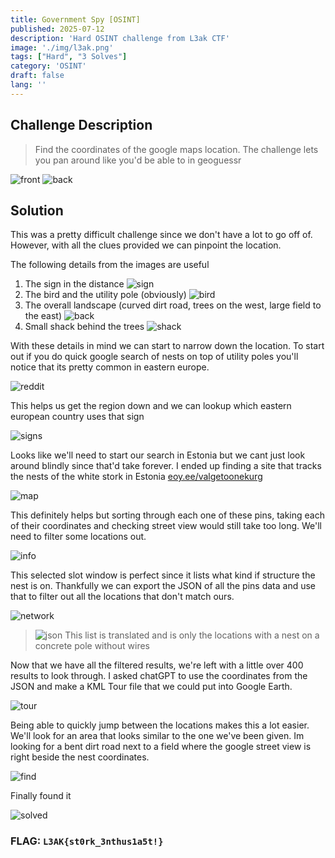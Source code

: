 ```yaml
---
title: Government Spy [OSINT]
published: 2025-07-12
description: 'Hard OSINT challenge from L3ak CTF'
image: './img/l3ak.png'
tags: ["Hard", "3 Solves"]
category: 'OSINT'
draft: false 
lang: ''
---
```


## Challenge Description

> Find the coordinates of the google maps location. The challenge lets you pan around like you'd be able to in geoguessr


![front](./img/front.png "front")
![back](./img/back.png "back")



## Solution

This was a pretty difficult challenge since we don't have a lot to go off of. However, with all the clues provided we can pinpoint the location.

The following details from the images are useful
1. The sign in the distance
    ![sign](./img/sign.png "sign")
2. The bird and the utility pole (obviously)
    ![bird](./img/bird.png "bird")
3. The overall landscape (curved dirt road, trees on the west, large field to the east)
    ![back](./img/back.png "back")
4. Small shack behind the trees
    ![shack](./img/shack.png "shack")


With these details in mind we can start to narrow down the location. To start out if you do quick google search of nests on top of utility poles you'll notice that its pretty common in eastern europe.

![reddit](./img/reddit.png "reddit")

This helps us get the region down and we can lookup which eastern european country uses that sign

![signs](./img/signs.png "signs")


Looks like we'll need to start our search in Estonia but we cant just look around blindly since that'd take forever. I ended up finding a site that tracks the nests of the white stork in Estonia
[eoy.ee/valgetoonekurg](https://www.eoy.ee/valgetoonekurg/)

![map](./img/map.png "map")

This definitely helps but sorting through each one of these pins, taking each of their coordinates and checking street view would still take too long. We'll need to filter some locations out.

![info](./img/info.png "info")

This selected slot window is perfect since it lists what kind if structure the nest is on. Thankfully we can export the JSON of all the pins data and use that to filter out all the locations that don't match ours.

![network](./img/network.png "network")

> ![json](./img/json.png "json")
> This list is translated and is only the locations with a nest on a concrete pole without wires

Now that we have all the filtered results, we're left with a little over 400 results to look through. I asked chatGPT to use the coordinates from the JSON and make a KML Tour file that we could put into Google Earth.

![tour](./img/tour.png "tour")

Being able to quickly jump between the locations makes this a lot easier. We'll look for an area that looks similar to the one we've been given. Im looking for a bent dirt road next to a field where the google street view is right beside the nest coordinates.

![find](./img/find.gif "find")

Finally found it

![solved](./img/solved.png "solved")


### FLAG: ``L3AK{st0rk_3nthus1a5t!}``